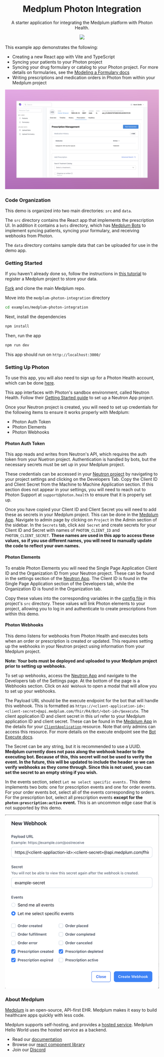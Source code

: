 <h1 align="center">Medplum Photon Integration</h1>
<p align="center">A starter application for integrating the Medplum platform with Photon Health.</p>
<p align="center">
<a href="https://github.com/medplum/medplum-hello-world/blob/main/LICENSE.txt">
    <img src="https://img.shields.io/badge/license-Apache-blue.svg" />
  </a>
</p>

This example app demonstrates the following:

- Creating a new React app with Vite and TypeScript
- Syncing your patients to your Photon project
- Syncing your drug formulary or catalog to your Photon project. For more details on formularies, see the [Modeling a Formulary docs](/packages/docs/docs/medications/formulary/index.mdx)
- Writing prescriptions and medication orders in Photon from within your Medplum project

![Photon Integration Screenshot](./photon-integration-screenshot.png)

### Code Organization

This demo is organized into two main directories: `src` and `data`.

The `src` directory contains the React app that implements the prescription UI. In addition it contains a `bots` directory, which has [Medplum Bots](/packages/docs/docs/bots/bot-basics.md) to implement syncing patients, syncing your formulary, and receiving webhooks from Photon.

The `data` directory contains sample data that can be uploaded for use in the demo app.

### Getting Started

If you haven't already done so, follow the instructions in [this tutorial](https://www.medplum.com/docs/tutorials/register) to register a Medplum project to store your data.

[Fork](https://github.com/medplum/medplum/fork) and clone the main Medplum repo.

Move into the `medplum-photon-integration` directory

```bash
cd examples/medplum-photon-integration
```

Next, install the dependencies

```bash
npm install
```

Then, run the app

```bash
npm run dev
```

This app should run on `http://localhost:3000/`

### Setting Up Photon

To use this app, you will also need to sign up for a Photon Health account, which can be done [here](https://photon.health/sign-up).

This app interfaces with Photon's sandbox environment, called Neutron Health. Follow their [Getting Started guide](https://docs.photon.health/docs/getting-started) to set up a Neutron App project.

Once your Neutron project is created, you will need to set up credentials for the following items to ensure it works properly with Medplum:

- Photon Auth Token
- Photon Elements
- Photon Webhooks

#### Photon Auth Token

This app reads and writes from Neutron's API, which requires the auth token from your Nuetron project. Authentication is handled by bots, but the necessary secrets must be set up in your Medplum project.

These credentials can be accessed in your [Neutron project](https://app.neutron.health) by navigating to your project settings and clicking on the Developers Tab. Copy the Client ID and Client Secret from the Machine to Machine Application section. If this section does not appear in your settings, you will need to reach out to Photon Support at `support@photon.health` to ensure that it is properly set up.

Once you have copied your Client ID and Client Secret you will need to add these as secrets in your Medplum project. This can be done in the [Medplum App](https://app.medplum.com). Navigate to admin page by clicking on `Project` in the Admin section of the sidebar. In the `Secrets` tab, click `Add Secret` and create secrets for your Client ID and Secret with names of `PHOTON_CLIENT_ID` and `PHOTON_CLIENT_SECRET`. **These names are used in this app to access these values, so if you use different names, you will need to manually update the code to reflect your own names.**

#### Photon Elements

To enable Photon Elements you will need the Single Page Application Client ID and the Organization ID from your Neutron project. These can be found in the settings section of the [Neutron App](https://app.neutron.health). The Client ID is found in the Single Page Application section of the Developers tab, while the Organization ID is found in the Organization tab.

Copy these values into the corresponding variables in the [config file](./src/config.ts) in this project's `src` directory. These values will link Photon elements to your project, allowing you to log in and authenticate to create prescriptions from within this demo.

#### Photon Webhooks

This demo listens for webhooks from Photon Health and executes bots when an order or prescription is created or updated. This requires setting up the webhooks in your Neutron project using information from your Medplum project.

**Note: Your bots must be deployed and uploaded to your Medplum project prior to setting up webhooks.**

To set up webhooks, access the [Neutron App](https://app.neutron.health) and navigate to the Developers tab of the Settings page. At the bottom of the page is a Webhooks section. Click on `Add Webhook` to open a modal that will allow you to set up your webhooks.

The Payload URL should be the execute endpoint for the bot that will handle this webhook. This is formatted as `https://<client-application-id>:<client-secret>@api.medplum.com/fhir/R4/Bot/<bot-id>/$execute`. The client application ID and client secret in this url refer to your Medplum application ID and client secret. These can be found in the [Medplum App](https://app.medplum.com) in the details for your [`ClientApplication`](/packages/docs/docs/api/fhir/medplum/clientapplication.mdx) resource. Note that only admins can access this resource. For more details on the execute endpoint see the [Bot Execute docs](/packages/docs/docs/api/fhir/operations/bot-execute.mdx).

The Secret can be any string, but it is recommended to use a UUID. **Medplum currently does not pass along the webhook header to the executing bot. Because of this, this secret will not be used to verify the event. In the future, this will be updated to include the header so we can verify webhooks as they come through. Since this is not used, you can set the secret to an empty string if you wish.**

In the events section, select `Let me select specific events.` This demo implements two bots: one for prescription events and one for order events. For your order events bot, select all of the events corresponding to orders. For the prescription bot, select all prescription events **except for the `photon:prescription:active` event.** This is an uncommon edge case that is not supported by this demo.

![Photon Webhook Screenshot](./photon-webhook.png)

### About Medplum

[Medplum](https://www.medplum.com/) is an open-source, API-first EHR. Medplum makes it easy to build healthcare apps quickly with less code.

Medplum supports self-hosting, and provides a [hosted service](https://app.medplum.com/). Medplum Hello World uses the hosted service as a backend.

- Read our [documentation](https://www.medplum.com/docs)
- Browse our [react component library](https://storybook.medplum.com/)
- Join our [Discord](https://discord.gg/medplum)

